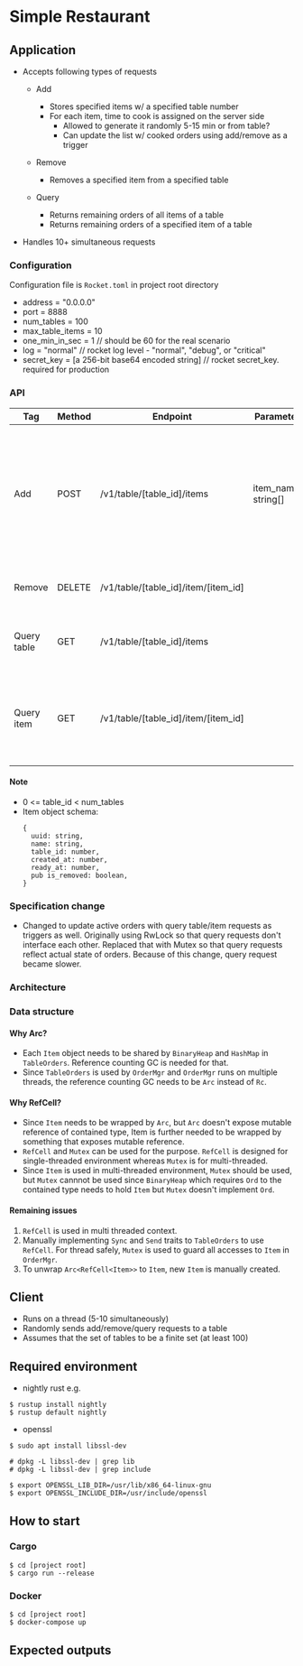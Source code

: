 # Simple Restaurant

## Application
- Accepts following types of requests
  - Add
    - Stores specified items w/ a specified table number
    - For each item, time to cook is assigned on the server side
      - Allowed to generate it randomly 5-15 min or from table?
      - Can update the list w/ cooked orders using add/remove as a trigger

  - Remove
    - Removes a specified item from a specified table

  - Query
    - Returns remaining orders of all items of a table
    - Returns remaining orders of a specified item of a table

- Handles 10+ simultaneous requests

### Configuration
Configuration file is `Rocket.toml` in project root directory
- address = "0.0.0.0"
- port = 8888
- num_tables = 100
- max_table_items = 10
- one_min_in_sec = 1  // should be 60 for the real scenario
- log = "normal" // rocket log level - "normal", "debug", or "critical"
- secret_key = [a 256-bit base64 encoded string] // rocket secret_key. required for production

### API
| Tag | Method | Endpoint | Parameters | Response | Note |
|-----|--------|----------|------------|----------|------|
| Add | POST | /v1/table/[table_id]/items  | item_names: string[] | 200: Ok(Item[]), 429: TooManyItems (max item exceeded), 406: NotAcceptable (bad table id) | time2cook is randomly assigned on server side. returns an id associated with the added items |
| Remove | DELETE | /v1/table/[table_id]/item/[item_id] | | 200: Ok, 404: NotFound, 406: NotAcceptable | note |
| Query table | GET | /v1/table/[table_id]/items | | 200: Ok(Item[]), 406: NotAcceptable | shows all items of the specified table |
| Query item | GET | /v1/table/[table_id]/item/[item_id] | | 200: Ok(Item), 406: NotAcceptable | show the number of the specified items of the specified table |

#### Note
- 0 <= table_id < num_tables
- Item object schema:
    ```
    {
      uuid: string,
      name: string,
      table_id: number,
      created_at: number,
      ready_at: number,
      pub is_removed: boolean,
    }
    ```

### Specification change
- Changed to update active orders with query table/item requests as triggers as well.
  Originally using RwLock so that query requests don't interface each other.
  Replaced that with Mutex so that query requests reflect actual state of orders.
  Because of this change, query request became slower.

### Architecture

### Data structure

#### Why Arc?
- Each `Item` object needs to be shared by `BinaryHeap` and `HashMap` in `TableOrders`.
  Reference counting GC is needed for that.
- Since `TableOrders` is used by `OrderMgr` and `OrderMgr` runs on multiple threads,
  the reference counting GC needs to be `Arc` instead of `Rc`.

#### Why RefCell?
- Since `Item` needs to be wrapped by `Arc`, but `Arc` doesn't expose mutable reference
  of contained type, Item is further needed to be wrapped by something that exposes
  mutable reference.
- `RefCell` and `Mutex` can be used for the purpose. `RefCell` is designed for single-threaded
  environment whereas `Mutex` is for multi-threaded.
- Since `Item` is used in multi-threaded environment, `Mutex` should be used, but
  `Mutex` cannnot be used since `BinaryHeap` which requires `Ord` to the contained type
  needs to hold `Item` but `Mutex` doesn't implement `Ord`.

#### Remaining issues
1. `RefCell` is used in multi threaded context.
2. Manually implementing `Sync` and `Send` traits to `TableOrders` to use `RefCell`.
   For thread safely, `Mutex` is used to guard all accesses to `Item` in `OrderMgr`.
3. To unwrap `Arc<RefCell<Item>>` to `Item`, new `Item` is manually created.

## Client
- Runs on a thread (5-10 simultaneously)
- Randomly sends add/remove/query requests to a table
- Assumes that the set of tables to be a finite set (at least 100)

## Required environment
- nightly rust e.g.
```
$ rustup install nightly
$ rustup default nightly
```
- openssl
```
$ sudo apt install libssl-dev

# dpkg -L libssl-dev | grep lib
# dpkg -L libssl-dev | grep include

$ export OPENSSL_LIB_DIR=/usr/lib/x86_64-linux-gnu
$ export OPENSSL_INCLUDE_DIR=/usr/include/openssl
```

## How to start
### Cargo
```
$ cd [project root]
$ cargo run --release
```

### Docker
```
$ cd [project root]
$ docker-compose up
```

## Expected outputs
